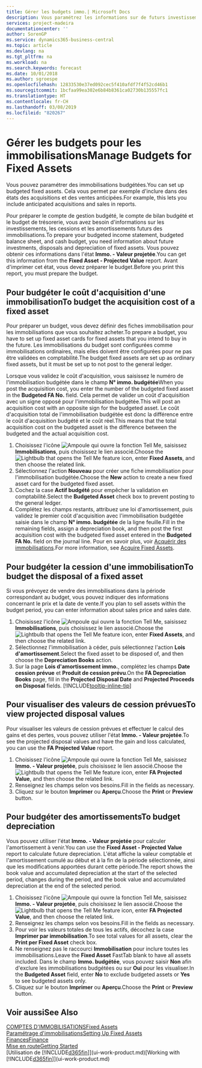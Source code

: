 ```yaml
---
title: Gérer les budgets immo.| Microsoft Docs
description: Vous paramétrez les informations sur de futurs investissements, cessions, et amortissements d'immobilisations pour préparer les budgets et les prévisions.
services: project-madeira
documentationcenter: ''
author: SorenGP
ms.service: dynamics365-business-central
ms.topic: article
ms.devlang: na
ms.tgt_pltfrm: na
ms.workload: na
ms.search.keywords: forecast
ms.date: 10/01/2018
ms.author: sgroespe
ms.openlocfilehash: 12833530e37ed092cec5f410afdf7f4f52cd46b1
ms.sourcegitcommit: 1bcfaa99ea302e6b84b8361ca02730b135557fc1
ms.translationtype: HT
ms.contentlocale: fr-CH
ms.lasthandoff: 03/08/2019
ms.locfileid: "820267"
---
```

# <a name="manage-budgets-for-fixed-assets"></a><span data-ttu-id="3bff7-103">Gérer les budgets pour les immobilisations</span><span class="sxs-lookup"><span data-stu-id="3bff7-103">Manage Budgets for Fixed Assets</span></span>
<span data-ttu-id="3bff7-104">Vous pouvez paramétrer des immobilisations budgétées.</span><span class="sxs-lookup"><span data-stu-id="3bff7-104">You can set up budgeted fixed assets.</span></span> <span data-ttu-id="3bff7-105">Cela vous permet par exemple d'inclure dans des états des acquisitions et des ventes anticipées.</span><span class="sxs-lookup"><span data-stu-id="3bff7-105">For example, this lets you include anticipated acquisitions and sales in reports.</span></span>  

<span data-ttu-id="3bff7-106">Pour préparer le compte de gestion budgété, le compte de bilan budgété et le budget de trésorerie, vous avez besoin d'informations sur les investissements, les cessions et les amortissements futurs des immobilisations.</span><span class="sxs-lookup"><span data-stu-id="3bff7-106">To prepare your budgeted income statement, budgeted balance sheet, and cash budget, you need information about future investments, disposals and depreciation of fixed assets.</span></span> <span data-ttu-id="3bff7-107">Vous pouvez obtenir ces informations dans l'état **Immo. - Valeur projetée**.</span><span class="sxs-lookup"><span data-stu-id="3bff7-107">You can get this information from the **Fixed Asset - Projected Value** report.</span></span> <span data-ttu-id="3bff7-108">Avant d'imprimer cet état, vous devez préparer le budget.</span><span class="sxs-lookup"><span data-stu-id="3bff7-108">Before you print this report, you must prepare the budget.</span></span>  

## <a name="to-budget-the-acquisition-cost-of-a-fixed-asset"></a><span data-ttu-id="3bff7-109">Pour budgéter le coût d'acquisition d'une immobilisation</span><span class="sxs-lookup"><span data-stu-id="3bff7-109">To budget the acquisition cost of a fixed asset</span></span>
<span data-ttu-id="3bff7-110">Pour préparer un budget, vous devez définir des fiches immobilisation pour les immobilisations que vous souhaitez acheter.</span><span class="sxs-lookup"><span data-stu-id="3bff7-110">To prepare a budget, you have to set up fixed asset cards for fixed assets that you intend to buy in the future.</span></span> <span data-ttu-id="3bff7-111">Les immobilisations du budget sont configurées comme immobilisations ordinaires, mais elles doivent être configurées pour ne pas être validées en comptabilité.</span><span class="sxs-lookup"><span data-stu-id="3bff7-111">The budget fixed assets are set up as ordinary fixed assets, but it must be set up to not post to the general ledger.</span></span>

<span data-ttu-id="3bff7-112">Lorsque vous validez le coût d'acquisition, vous saisissez le numéro de l'immobilisation budgétée dans le champ **N° immo. budgétée**</span><span class="sxs-lookup"><span data-stu-id="3bff7-112">When you post the acquisition cost, you enter the number of the budgeted fixed asset in the **Budgeted FA No.** field.</span></span> <span data-ttu-id="3bff7-113">Cela permet de valider un coût d'acquisition avec un signe opposé pour l'immobilisation budgétée.</span><span class="sxs-lookup"><span data-stu-id="3bff7-113">This will post an acquisition cost with an opposite sign for the budgeted asset.</span></span> <span data-ttu-id="3bff7-114">Le coût d'acquisition total de l'immobilisation budgétée est donc la différence entre le coût d'acquisition budgété et le coût réel.</span><span class="sxs-lookup"><span data-stu-id="3bff7-114">This means that the total acquisition cost on the budgeted asset is the difference between the budgeted and the actual acquisition cost.</span></span>

1. <span data-ttu-id="3bff7-115">Choisissez l'icône ![Ampoule qui ouvre la fonction Tell Me](media/ui-search/search_small.png "Dites-moi ce que vous voulez faire"), saisissez **Immobilisations**, puis choisissez le lien associé.</span><span class="sxs-lookup"><span data-stu-id="3bff7-115">Choose the ![Lightbulb that opens the Tell Me feature](media/ui-search/search_small.png "Tell me what you want to do") icon, enter **Fixed Assets**, and then choose the related link.</span></span>
2. <span data-ttu-id="3bff7-116">Sélectionnez l'action **Nouveau** pour créer une fiche immobilisation pour l'immobilisation budgétée.</span><span class="sxs-lookup"><span data-stu-id="3bff7-116">Choose the **New** action to create a new fixed asset card for the budgeted fixed asset.</span></span>
3. <span data-ttu-id="3bff7-117">Cochez la case **Actif budgété** pour empêcher la validation en comptabilité.</span><span class="sxs-lookup"><span data-stu-id="3bff7-117">Select the **Budgeted Asset** check box to prevent posting to the general ledger.</span></span>
4. <span data-ttu-id="3bff7-118">Complétez les champs restants, attribuez une loi d'amortissement, puis validez le premier coût d'acquisition avec l'immobilisation budgétée saisie dans le champ **N° immo. budgétée** de la ligne feuille.</span><span class="sxs-lookup"><span data-stu-id="3bff7-118">Fill in the remaining fields, assign a depreciation book, and then post the first acquisition cost with the budgeted fixed asset entered in the **Budgeted FA No.** field on the journal line.</span></span> <span data-ttu-id="3bff7-119">Pour en savoir plus, voir [Acquérir des immobilisations](fa-how-acquire.md).</span><span class="sxs-lookup"><span data-stu-id="3bff7-119">For more information, see [Acquire Fixed Assets](fa-how-acquire.md).</span></span>

## <a name="to-budget-the-disposal-of-a-fixed-asset"></a><span data-ttu-id="3bff7-120">Pour budgéter la cession d'une immobilisation</span><span class="sxs-lookup"><span data-stu-id="3bff7-120">To budget the disposal of a fixed asset</span></span>
<span data-ttu-id="3bff7-121">Si vous prévoyez de vendre des immobilisations dans la période correspondant au budget, vous pouvez indiquer des informations concernant le prix et la date de vente.</span><span class="sxs-lookup"><span data-stu-id="3bff7-121">If you plan to sell assets within the budget period, you can enter information about sales price and sales date.</span></span>

1. <span data-ttu-id="3bff7-122">Choisissez l'icône ![Ampoule qui ouvre la fonction Tell Me](media/ui-search/search_small.png "Dites-moi ce que vous voulez faire"), saisissez **Immobilisations**, puis choisissez le lien associé.</span><span class="sxs-lookup"><span data-stu-id="3bff7-122">Choose the ![Lightbulb that opens the Tell Me feature](media/ui-search/search_small.png "Tell me what you want to do") icon, enter **Fixed Assets**, and then choose the related link.</span></span>
2. <span data-ttu-id="3bff7-123">Sélectionnez l'immobilisation à céder, puis sélectionnez l'action **Lois d'amortissement**.</span><span class="sxs-lookup"><span data-stu-id="3bff7-123">Select the fixed asset to be disposed of, and then choose the **Depreciation Books** action.</span></span>
3. <span data-ttu-id="3bff7-124">Sur la page **Lois d'amortissement immo.**, complétez les champs **Date cession prévue** et **Produit de cession prévu**.</span><span class="sxs-lookup"><span data-stu-id="3bff7-124">On the **FA Depreciation Books** page, fill in the **Projected Disposal Date** and **Projected Proceeds on Disposal** fields.</span></span> [!INCLUDE[tooltip-inline-tip](includes/tooltip-inline-tip_md.md)]

## <a name="to-view-projected-disposal-values"></a><span data-ttu-id="3bff7-125">Pour visualiser des valeurs de cession prévues</span><span class="sxs-lookup"><span data-stu-id="3bff7-125">To view projected disposal values</span></span>
<span data-ttu-id="3bff7-126">Pour visualiser les valeurs de cession prévues et effectuer le calcul des gains et des pertes, vous pouvez utiliser l'état **Immo. - Valeur projetée**.</span><span class="sxs-lookup"><span data-stu-id="3bff7-126">To see the projected disposal values and have the gain and loss calculated, you can use the **FA Projected Value** report.</span></span>

1. <span data-ttu-id="3bff7-127">Choisissez l'icône ![Ampoule qui ouvre la fonction Tell Me](media/ui-search/search_small.png "Dites-moi ce que vous voulez faire"), saisissez **Immo. - Valeur projetée**, puis choisissez le lien associé.</span><span class="sxs-lookup"><span data-stu-id="3bff7-127">Choose the ![Lightbulb that opens the Tell Me feature](media/ui-search/search_small.png "Tell me what you want to do") icon, enter **FA Projected Value**, and then choose the related link.</span></span>
2. <span data-ttu-id="3bff7-128">Renseignez les champs selon vos besoins.</span><span class="sxs-lookup"><span data-stu-id="3bff7-128">Fill in the fields as necessary.</span></span>
3. <span data-ttu-id="3bff7-129">Cliquez sur le bouton **Imprimer** ou **Aperçu**.</span><span class="sxs-lookup"><span data-stu-id="3bff7-129">Choose the **Print** or **Preview** button.</span></span>

## <a name="to-budget-depreciation"></a><span data-ttu-id="3bff7-130">Pour budgéter des amortissements</span><span class="sxs-lookup"><span data-stu-id="3bff7-130">To budget depreciation</span></span>
<span data-ttu-id="3bff7-131">Vous pouvez utiliser l'état **Immo. - Valeur projetée** pour calculer l'amortissement à venir.</span><span class="sxs-lookup"><span data-stu-id="3bff7-131">You can use the **Fixed Asset - Projected Value** report to calculate future depreciation.</span></span> <span data-ttu-id="3bff7-132">L'état affiche la valeur comptable et l'amortissement cumulé au début et à la fin de la période sélectionnée, ainsi que les modifications apportées durant cette période.</span><span class="sxs-lookup"><span data-stu-id="3bff7-132">The report shows the book value and accumulated depreciation at the start of the selected period, changes during the period, and the book value and accumulated depreciation at the end of the selected period.</span></span>

1. <span data-ttu-id="3bff7-133">Choisissez l'icône ![Ampoule qui ouvre la fonction Tell Me](media/ui-search/search_small.png "Dites-moi ce que vous voulez faire"), saisissez **Immo. - Valeur projetée**, puis choisissez le lien associé.</span><span class="sxs-lookup"><span data-stu-id="3bff7-133">Choose the ![Lightbulb that opens the Tell Me feature](media/ui-search/search_small.png "Tell me what you want to do") icon, enter **FA Projected Value**, and then choose the related link.</span></span>
2. <span data-ttu-id="3bff7-134">Renseignez les champs selon vos besoins.</span><span class="sxs-lookup"><span data-stu-id="3bff7-134">Fill in the fields as necessary.</span></span>
3. <span data-ttu-id="3bff7-135">Pour voir les valeurs totales de tous les actifs, décochez la case **Imprimer par immobilisation**.</span><span class="sxs-lookup"><span data-stu-id="3bff7-135">To see total values for all assets, clear the **Print per Fixed Asset** check box.</span></span>
4. <span data-ttu-id="3bff7-136">Ne renseignez pas le raccourci **Immobilisation** pour inclure toutes les immobilisations.</span><span class="sxs-lookup"><span data-stu-id="3bff7-136">Leave the **Fixed Asset** FastTab blank to have all assets included.</span></span> <span data-ttu-id="3bff7-137">Dans le champ **Immo. budgétée**, vous pouvez saisir **Non** afin d'exclure les immobilisations budgétées ou sur **Oui** pour les visualiser.</span><span class="sxs-lookup"><span data-stu-id="3bff7-137">In the **Budgeted Asset** field, enter **No** to exclude budgeted assets or **Yes** to see budgeted assets only.</span></span>
5. <span data-ttu-id="3bff7-138">Cliquez sur le bouton **Imprimer** ou **Aperçu**.</span><span class="sxs-lookup"><span data-stu-id="3bff7-138">Choose the **Print** or **Preview** button.</span></span>

## <a name="see-also"></a><span data-ttu-id="3bff7-139">Voir aussi</span><span class="sxs-lookup"><span data-stu-id="3bff7-139">See Also</span></span>
[<span data-ttu-id="3bff7-140">COMPTES D'IMMOBILISATIONS</span><span class="sxs-lookup"><span data-stu-id="3bff7-140">Fixed Assets</span></span>](fa-manage.md)  
[<span data-ttu-id="3bff7-141">Paramétrage d'immobilisations</span><span class="sxs-lookup"><span data-stu-id="3bff7-141">Setting Up Fixed Assets</span></span>](fa-setup.md)  
[<span data-ttu-id="3bff7-142">Finances</span><span class="sxs-lookup"><span data-stu-id="3bff7-142">Finance</span></span>](finance.md)  
[<span data-ttu-id="3bff7-143">Mise en route</span><span class="sxs-lookup"><span data-stu-id="3bff7-143">Getting Started</span></span>](product-get-started.md)  
<span data-ttu-id="3bff7-144">[Utilisation de [!INCLUDE[d365fin](includes/d365fin_md.md)]](ui-work-product.md)</span><span class="sxs-lookup"><span data-stu-id="3bff7-144">[Working with [!INCLUDE[d365fin](includes/d365fin_md.md)]](ui-work-product.md)</span></span>
